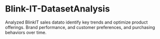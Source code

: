 # Blink-IT-DatasetAnalysis
Analyzed BlinkIT sales datato identify key trends and optimize product offerings. Brand performance, and customer preferences, and purchasing behaviors over time.
